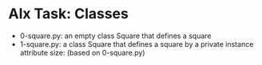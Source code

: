 # Alx Task: Classes

* 0-square.py: an empty class Square that defines a square  
* 1-square.py: a class Square that defines a square by a private instance attribute size: (based on 0-square.py)
